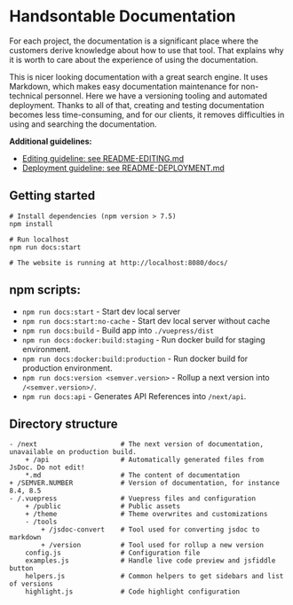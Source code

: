 # Handsontable Documentation

For each project, the documentation is a significant place where the customers derive knowledge about how to use that tool. 
That explains why it is worth to care about the experience of using the documentation.

This is nicer looking documentation with a great search engine. 
It uses Markdown, which makes easy documentation maintenance for non-technical personnel.
Here we have a versioning tooling and automated deployment. 
Thanks to all of that, creating and testing documentation becomes less time-consuming, and for our clients, it removes difficulties in using and searching the documentation.

**Additional guidelines:**

* [Editing guideline: see README-EDITING.md](./README-EDITING.md) 
* [Deployment guideline: see README-DEPLOYMENT.md](./README-DEPLOYMENT.md)

## Getting started

```shell script
# Install dependencies (npm version > 7.5)
npm install

# Run localhost
npm run docs:start 

# The website is running at http://localhost:8080/docs/
```

## npm scripts:

* `npm run docs:start` - Start dev local server
* `npm run docs:start:no-cache` - Start dev local server without cache
* `npm run docs:build` - Build app into `./vuepress/dist`
* `npm run docs:docker:build:staging` - Run docker build for staging environment.
* `npm run docs:docker:build:production` - Run docker build for production environment.
* `npm run docs:version <semver.version>` - Rollup a next version into `/<semver.version>/`.
* `npm run docs:api` - Generates API References into `/next/api`.

## Directory structure

```
- /next                     # The next version of documentation, unavailable on production build.
    + /api                  # Automatically generated files from JsDoc. Do not edit!
    *.md                    # The content of documentation
+ /SEMVER.NUMBER            # Version of documentation, for instance 8.4, 8.5
- /.vuepress                # Vuepress files and configuration
    + /public               # Public assets
    + /theme                # Theme overwrites and customizations
    - /tools            
        + /jsdoc-convert    # Tool used for converting jsdoc to markdown
        + /version          # Tool used for rollup a new version
    config.js               # Configuration file
    examples.js             # Handle live code preview and jsfiddle button
    helpers.js              # Common helpers to get sidebars and list of versions
    highlight.js            # Code highlight configuration
```
